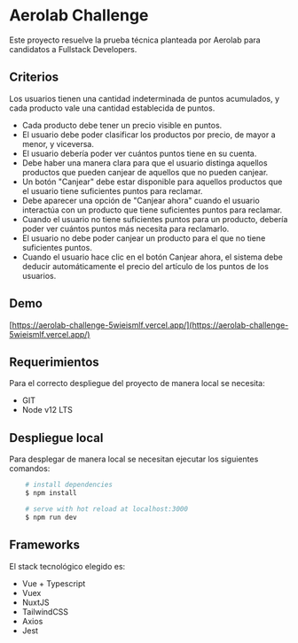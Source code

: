 
# Aerolab Challenge

Este proyecto resuelve la prueba técnica planteada por Aerolab para candidatos a Fullstack Developers.

## Criterios
Los usuarios tienen una cantidad indeterminada de puntos acumulados, y cada producto vale una cantidad establecida de puntos. 
-   Cada producto debe tener un precio visible en puntos.
-   El usuario debe poder clasificar los productos por precio, de mayor a menor, y viceversa.
-   El usuario debería poder ver cuántos puntos tiene en su cuenta.
-   Debe haber una manera clara para que el usuario distinga aquellos productos que pueden canjear de aquellos que no pueden canjear.
-   Un botón "Canjear" debe estar disponible para aquellos productos que el usuario tiene suficientes puntos para reclamar.
-   Debe aparecer una opción de "Canjear ahora" cuando el usuario interactúa con un producto que tiene suficientes puntos para reclamar.
-   Cuando el usuario no tiene suficientes puntos para un producto, debería poder ver cuántos puntos más necesita para reclamarlo.
-   El usuario no debe poder canjear un producto para el que no tiene suficientes puntos.
-   Cuando el usuario hace clic en el botón Canjear ahora, el sistema debe deducir automáticamente el precio del artículo de los puntos de los usuarios.
  
## Demo

 [https://aerolab-challenge-5wieismlf.vercel.app/](https://aerolab-challenge-5wieismlf.vercel.app/)

## Requerimientos
 Para el correcto despliegue del proyecto de manera local se necesita:
* GIT
* Node v12 LTS 

## Despliegue local
 Para desplegar de manera local se necesitan ejecutar los siguientes comandos:
 
```bash
    # install dependencies
    $ npm install

	# serve with hot reload at localhost:3000
    $ npm run dev
```
## Frameworks

El stack tecnológico elegido es:

* Vue + Typescript
* Vuex
* NuxtJS
* TailwindCSS
* Axios
* Jest
